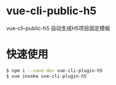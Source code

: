 # vue-cli-public-h5

vue-cli-public-h5 自动生成H5项目固定模板


# 快速使用

```bash
$ npm i --save-dev vue-cli-plugin-h5
$ vue invoke vue-cli-plugin-h5

```
